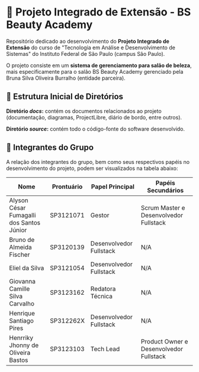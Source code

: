 # 📜 Projeto Integrado de Extensão - BS Beauty Academy
Repositório dedicado ao desenvolvimento do **Projeto Integrado de Extensão** do curso de "Tecnologia em Análise e Desenvolvimento de Sistemas" do Instituto Federal de São Paulo (campus São Paulo).

O projeto consiste em um **sistema de gerenciamento para salão de beleza**, mais especificamente para o salão BS Beauty Academy gerenciado pela Bruna Silva Oliveira Burralho (entidade parceira).

## 📁 Estrutura Inicial de Diretórios
**Diretório *docs*:** contém os documentos relacionados ao projeto (documentação, diagramas, ProjectLibre, diário de bordo, entre outros).

**Diretório *source*:** contém todo o código-fonte do software desenvolvido.

## 👥 Integrantes do Grupo
A relação dos integrantes do grupo, bem como seus respectivos papéis no desenvolvimento do projeto, podem ser visualizados na tabela abaixo:


| Nome | Prontuário | Papel Principal | Papéis Secundários |
| ---- | ---------- | ----- | ----- |
| Alyson César Fumagalli dos Santos Júnior | SP3121071 | Gestor | Scrum Master e Desenvolvedor Fullstack |
| Bruno de Almeida Fischer | SP3120139 | Desenvolvedor Fullstack | N/A |
| Eliel da Silva | SP3121054 | Desenvolvedor Fullstack | N/A |
| Giovanna Camille Silva Carvalho | SP3123162 | Redatora Técnica | N/A |
| Henrique Santiago Pires | SP312262X | Desenvolvedor Fullstack | N/A |
| Henrriky Jhonny de Oliveira Bastos | SP3123103 | Tech Lead | Product Owner e Desenvolvedor Fullstack |
